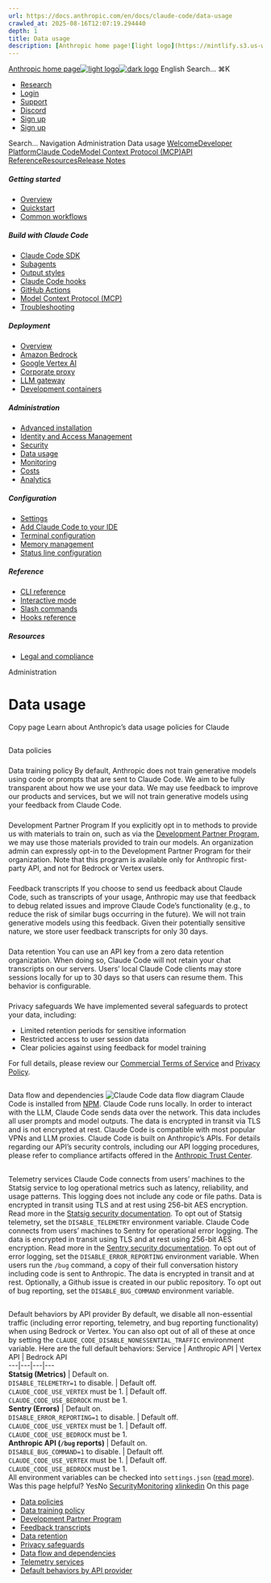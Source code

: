 ```yaml
---
url: https://docs.anthropic.com/en/docs/claude-code/data-usage
crawled_at: 2025-08-16T12:07:19.294440
depth: 1
title: Data usage
description: [Anthropic home page![light logo](https://mintlify.s3.us-west-1.amazonaws.com/anthropic/logo/light.svg)![dark logo](https://mintlify.s3.us-west-1.amazonaws.com/anthropic/logo/dark.svg)](https://docs.a...
---
```


[Anthropic home page![light logo](https://mintlify.s3.us-west-1.amazonaws.com/anthropic/logo/light.svg)![dark logo](https://mintlify.s3.us-west-1.amazonaws.com/anthropic/logo/dark.svg)](https://docs.anthropic.com/)
English
Search...
⌘K
  * [Research](https://www.anthropic.com/research)
  * [Login](https://console.anthropic.com/login)
  * [Support](https://support.anthropic.com/)
  * [Discord](https://www.anthropic.com/discord)
  * [Sign up](https://console.anthropic.com/login)
  * [Sign up](https://console.anthropic.com/login)


Search...
Navigation
Administration
Data usage
[Welcome](https://docs.anthropic.com/en/home)[Developer Platform](https://docs.anthropic.com/en/docs/intro)[Claude Code](https://docs.anthropic.com/en/docs/claude-code/overview)[Model Context Protocol (MCP)](https://docs.anthropic.com/en/docs/mcp)[API Reference](https://docs.anthropic.com/en/api/messages)[Resources](https://docs.anthropic.com/en/resources/overview)[Release Notes](https://docs.anthropic.com/en/release-notes/overview)
##### Getting started
  * [Overview](https://docs.anthropic.com/en/docs/claude-code/overview)
  * [Quickstart](https://docs.anthropic.com/en/docs/claude-code/quickstart)
  * [Common workflows](https://docs.anthropic.com/en/docs/claude-code/common-workflows)


##### Build with Claude Code
  * [Claude Code SDK](https://docs.anthropic.com/en/docs/claude-code/sdk)
  * [Subagents](https://docs.anthropic.com/en/docs/claude-code/sub-agents)
  * [Output styles](https://docs.anthropic.com/en/docs/claude-code/output-styles)
  * [Claude Code hooks](https://docs.anthropic.com/en/docs/claude-code/hooks-guide)
  * [GitHub Actions](https://docs.anthropic.com/en/docs/claude-code/github-actions)
  * [Model Context Protocol (MCP)](https://docs.anthropic.com/en/docs/claude-code/mcp)
  * [Troubleshooting](https://docs.anthropic.com/en/docs/claude-code/troubleshooting)


##### Deployment
  * [Overview](https://docs.anthropic.com/en/docs/claude-code/third-party-integrations)
  * [Amazon Bedrock](https://docs.anthropic.com/en/docs/claude-code/amazon-bedrock)
  * [Google Vertex AI](https://docs.anthropic.com/en/docs/claude-code/google-vertex-ai)
  * [Corporate proxy](https://docs.anthropic.com/en/docs/claude-code/corporate-proxy)
  * [LLM gateway](https://docs.anthropic.com/en/docs/claude-code/llm-gateway)
  * [Development containers](https://docs.anthropic.com/en/docs/claude-code/devcontainer)


##### Administration
  * [Advanced installation](https://docs.anthropic.com/en/docs/claude-code/setup)
  * [Identity and Access Management](https://docs.anthropic.com/en/docs/claude-code/iam)
  * [Security](https://docs.anthropic.com/en/docs/claude-code/security)
  * [Data usage](https://docs.anthropic.com/en/docs/claude-code/data-usage)
  * [Monitoring](https://docs.anthropic.com/en/docs/claude-code/monitoring-usage)
  * [Costs](https://docs.anthropic.com/en/docs/claude-code/costs)
  * [Analytics](https://docs.anthropic.com/en/docs/claude-code/analytics)


##### Configuration
  * [Settings](https://docs.anthropic.com/en/docs/claude-code/settings)
  * [Add Claude Code to your IDE](https://docs.anthropic.com/en/docs/claude-code/ide-integrations)
  * [Terminal configuration](https://docs.anthropic.com/en/docs/claude-code/terminal-config)
  * [Memory management](https://docs.anthropic.com/en/docs/claude-code/memory)
  * [Status line configuration](https://docs.anthropic.com/en/docs/claude-code/statusline)


##### Reference
  * [CLI reference](https://docs.anthropic.com/en/docs/claude-code/cli-reference)
  * [Interactive mode](https://docs.anthropic.com/en/docs/claude-code/interactive-mode)
  * [Slash commands](https://docs.anthropic.com/en/docs/claude-code/slash-commands)
  * [Hooks reference](https://docs.anthropic.com/en/docs/claude-code/hooks)


##### Resources
  * [Legal and compliance](https://docs.anthropic.com/en/docs/claude-code/legal-and-compliance)


Administration
# Data usage
Copy page
Learn about Anthropic’s data usage policies for Claude
## 
[​](https://docs.anthropic.com/en/docs/claude-code/data-usage#data-policies)
Data policies
### 
[​](https://docs.anthropic.com/en/docs/claude-code/data-usage#data-training-policy)
Data training policy
By default, Anthropic does not train generative models using code or prompts that are sent to Claude Code.
We aim to be fully transparent about how we use your data. We may use feedback to improve our products and services, but we will not train generative models using your feedback from Claude Code.
### 
[​](https://docs.anthropic.com/en/docs/claude-code/data-usage#development-partner-program)
Development Partner Program
If you explicitly opt in to methods to provide us with materials to train on, such as via the [Development Partner Program](https://support.anthropic.com/en/articles/11174108-about-the-development-partner-program), we may use those materials provided to train our models. An organization admin can expressly opt-in to the Development Partner Program for their organization. Note that this program is available only for Anthropic first-party API, and not for Bedrock or Vertex users.
### 
[​](https://docs.anthropic.com/en/docs/claude-code/data-usage#feedback-transcripts)
Feedback transcripts
If you choose to send us feedback about Claude Code, such as transcripts of your usage, Anthropic may use that feedback to debug related issues and improve Claude Code’s functionality (e.g., to reduce the risk of similar bugs occurring in the future). We will not train generative models using this feedback. Given their potentially sensitive nature, we store user feedback transcripts for only 30 days.
### 
[​](https://docs.anthropic.com/en/docs/claude-code/data-usage#data-retention)
Data retention
You can use an API key from a zero data retention organization. When doing so, Claude Code will not retain your chat transcripts on our servers. Users’ local Claude Code clients may store sessions locally for up to 30 days so that users can resume them. This behavior is configurable.
### 
[​](https://docs.anthropic.com/en/docs/claude-code/data-usage#privacy-safeguards)
Privacy safeguards
We have implemented several safeguards to protect your data, including:
  * Limited retention periods for sensitive information
  * Restricted access to user session data
  * Clear policies against using feedback for model training


For full details, please review our [Commercial Terms of Service](https://www.anthropic.com/legal/commercial-terms) and [Privacy Policy](https://www.anthropic.com/legal/privacy).
## 
[​](https://docs.anthropic.com/en/docs/claude-code/data-usage#data-flow-and-dependencies)
Data flow and dependencies
![Claude Code data flow diagram](https://mintlify.s3.us-west-1.amazonaws.com/anthropic/images/claude-code-data-flow.png)
Claude Code is installed from [NPM](https://www.npmjs.com/package/@anthropic-ai/claude-code). Claude Code runs locally. In order to interact with the LLM, Claude Code sends data over the network. This data includes all user prompts and model outputs. The data is encrypted in transit via TLS and is not encrypted at rest. Claude Code is compatible with most popular VPNs and LLM proxies.
Claude Code is built on Anthropic’s APIs. For details regarding our API’s security controls, including our API logging procedures, please refer to compliance artifacts offered in the [Anthropic Trust Center](https://trust.anthropic.com).
## 
[​](https://docs.anthropic.com/en/docs/claude-code/data-usage#telemetry-services)
Telemetry services
Claude Code connects from users’ machines to the Statsig service to log operational metrics such as latency, reliability, and usage patterns. This logging does not include any code or file paths. Data is encrypted in transit using TLS and at rest using 256-bit AES encryption. Read more in the [Statsig security documentation](https://www.statsig.com/trust/security). To opt out of Statsig telemetry, set the `DISABLE_TELEMETRY` environment variable.
Claude Code connects from users’ machines to Sentry for operational error logging. The data is encrypted in transit using TLS and at rest using 256-bit AES encryption. Read more in the [Sentry security documentation](https://sentry.io/security/). To opt out of error logging, set the `DISABLE_ERROR_REPORTING` environment variable.
When users run the `/bug` command, a copy of their full conversation history including code is sent to Anthropic. The data is encrypted in transit and at rest. Optionally, a Github issue is created in our public repository. To opt out of bug reporting, set the `DISABLE_BUG_COMMAND` environment variable.
## 
[​](https://docs.anthropic.com/en/docs/claude-code/data-usage#default-behaviors-by-api-provider)
Default behaviors by API provider
By default, we disable all non-essential traffic (including error reporting, telemetry, and bug reporting functionality) when using Bedrock or Vertex. You can also opt out of all of these at once by setting the `CLAUDE_CODE_DISABLE_NONESSENTIAL_TRAFFIC` environment variable. Here are the full default behaviors:
Service | Anthropic API | Vertex API | Bedrock API  
---|---|---|---  
**Statsig (Metrics)** | Default on.  
`DISABLE_TELEMETRY=1` to disable. | Default off.  
`CLAUDE_CODE_USE_VERTEX` must be 1. | Default off.  
`CLAUDE_CODE_USE_BEDROCK` must be 1.  
**Sentry (Errors)** | Default on.  
`DISABLE_ERROR_REPORTING=1` to disable. | Default off.  
`CLAUDE_CODE_USE_VERTEX` must be 1. | Default off.  
`CLAUDE_CODE_USE_BEDROCK` must be 1.  
**Anthropic API (`/bug` reports)** | Default on.  
`DISABLE_BUG_COMMAND=1` to disable. | Default off.  
`CLAUDE_CODE_USE_VERTEX` must be 1. | Default off.  
`CLAUDE_CODE_USE_BEDROCK` must be 1.  
All environment variables can be checked into `settings.json` ([read more](https://docs.anthropic.com/en/docs/claude-code/settings)).
Was this page helpful?
YesNo
[Security](https://docs.anthropic.com/en/docs/claude-code/security)[Monitoring](https://docs.anthropic.com/en/docs/claude-code/monitoring-usage)
[x](https://x.com/AnthropicAI)[linkedin](https://www.linkedin.com/company/anthropicresearch)
On this page
  * [Data policies](https://docs.anthropic.com/en/docs/claude-code/data-usage#data-policies)
  * [Data training policy](https://docs.anthropic.com/en/docs/claude-code/data-usage#data-training-policy)
  * [Development Partner Program](https://docs.anthropic.com/en/docs/claude-code/data-usage#development-partner-program)
  * [Feedback transcripts](https://docs.anthropic.com/en/docs/claude-code/data-usage#feedback-transcripts)
  * [Data retention](https://docs.anthropic.com/en/docs/claude-code/data-usage#data-retention)
  * [Privacy safeguards](https://docs.anthropic.com/en/docs/claude-code/data-usage#privacy-safeguards)
  * [Data flow and dependencies](https://docs.anthropic.com/en/docs/claude-code/data-usage#data-flow-and-dependencies)
  * [Telemetry services](https://docs.anthropic.com/en/docs/claude-code/data-usage#telemetry-services)
  * [Default behaviors by API provider](https://docs.anthropic.com/en/docs/claude-code/data-usage#default-behaviors-by-api-provider)


